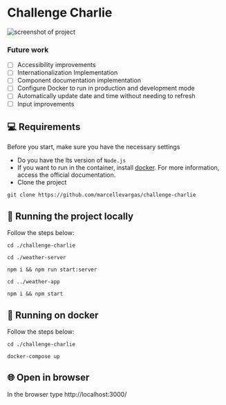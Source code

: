 # Challenge Charlie

<img src="screenshot.png" alt="screenshot of project">

### Future work

- [ ] Accessibility improvements
- [ ] Internationalization Implementation
- [ ] Component documentation implementation
- [ ] Configure Docker to run in production and development mode
- [ ] Automatically update date and time without needing to refresh
- [ ] Input improvements

## 💻 Requirements

Before you start, make sure you have the necessary settings

- Do you have the lts version of `Node.js`
- If you want to run in the container, install [docker](https://www.docker.com/). For more information, access the official documentation.
- Clone the project
```
git clone https://github.com/marcellevargas/challenge-charlie
```
## 🚀 Running the project locally

Follow the steps below:

```
cd ./challenge-charlie
```

```
cd ./weather-server
```

```
npm i && npm run start:server
```

```
cd ../weather-app
```
```
npm i && npm start
```
## 🐋 Running on docker

Follow the steps below:
```
cd ./challenge-charlie
```

```
docker-compose up
```

## 🌐 Open in browser
In the browser type http://localhost:3000/